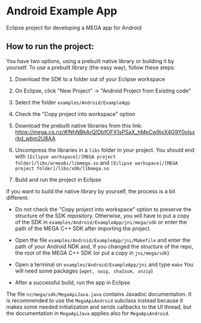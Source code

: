 # Android Example App

Eclipse project for developing a MEGA app for Android

## How to run the project:

You have two options, using a prebuilt native library or building it by yourself.
To use a prebuilt library (the easy way), follow these steps:

1. Download the SDK to a folder out of your Eclipse workspace
2. On Eclipse, click "New Project" -> "Android Project from Existing code"
3. Select the folder `examples/Android/ExampleApp`
4. Check the "Copy project into workspace" option
5. Download the prebuilt native libraries from this link:
https://mega.co.nz/#!NhNBkArQ!DbfOFX1sPSaX_hMpCw9jxX4G9Y0olsxrkd_wbm2U8AA

6. Uncompress the libraries in a `libs` folder in your project.
You should end with `[Eclipse workspace]/[MEGA project folder]/libs/armeabi/libmega.so` and `[Eclipse workspace]/[MEGA project folder]/libs/x86/libmega.so`

7. Build and run the project in Eclipse

If you want to build the native library by yourself, the process is a 
bit different:

* Do not check the "Copy project into workspace" option to preserve the structure of the 
SDK repository. Otherwise, you will have to put a copy of the SDK in 
`examples/Android/ExampleApp/jni/mega/sdk` or enter the path of the MEGA C++ SDK after importing the project.

* Open the file `examples/Android/ExampleApp/jni/Makefile` and enter 
the path of your Android NDK and, if you changed the structure of the repo, the root of the MEGA C++ SDK (or put a copy in 
`jni/mega/sdk`)

* Open a terminal on `examples/Android/ExampleApp/jni` and type `make`
You will need some packages (`wget, swig, sha1sum, unzip`)

* After a successful build, run the app in Eclipse

The file `nz/mega/sdk/MegaApiJava.java` contains Javadoc documentation. It is recommended to use the `MegaApiAndroid` subclass instead because it makes some needed initialization and sends callbacks to the UI thread, but the documentation in `MegaApiJava` applies also for `MegaApiAndroid`.
